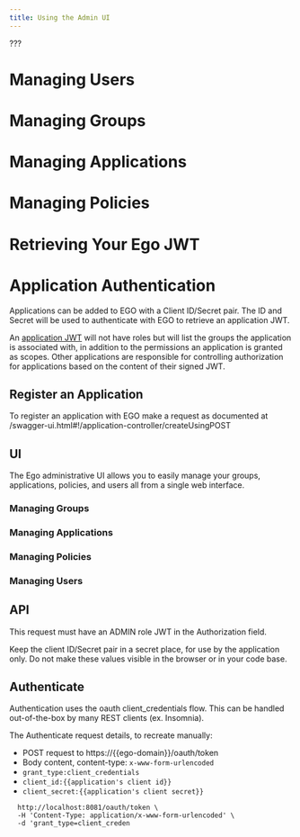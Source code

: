```yaml
---
title: Using the Admin UI
---
```


???

# Managing Users

# Managing Groups

# Managing Applications

# Managing Policies

# Retrieving Your Ego JWT

# Application Authentication

Applications can be added to EGO with a Client ID/Secret pair. The ID and Secret will be used to authenticate with EGO to retrieve an application JWT.

An [application JWT](/documentation/ego/getting-started/tokens#application-jwt) will not have roles but will list the groups the application is associated with, in addition to the permissions an application is granted as scopes. Other applications are responsible for controlling authorization for applications based on the content of their signed JWT.

## Register an Application
To register an application with EGO make a request as documented at /swagger-ui.html#!/application-controller/createUsingPOST

## UI

The Ego administrative UI allows you to easily manage your groups, applications, policies, and users all from a single web interface.

### Managing Groups



### Managing Applications

### Managing Policies

### Managing Users

## API

This request must have an ADMIN role JWT in the Authorization field.

Keep the client ID/Secret pair in a secret place, for use by the application only. Do not make these values visible in the browser or in your code base.

## Authenticate
Authentication uses the oauth client_credentials flow. This can be handled out-of-the-box by many REST clients (ex. Insomnia).

The Authenticate request details, to recreate manually:

- POST request to https://{{ego-domain}}/oauth/token
- Body content, content-type: `x-www-form-urlencoded`
- `grant_type:client_credentials`
- `client_id:{{application's client id}}`
- `client_secret:{{application's client secret}}`

```curl 
  http://localhost:8081/oauth/token \
  -H 'Content-Type: application/x-www-form-urlencoded' \
  -d 'grant_type=client_creden
```